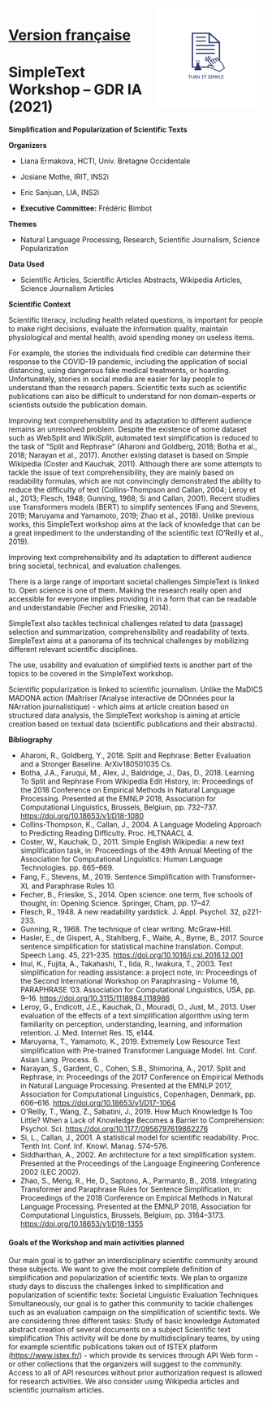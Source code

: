 <img src="simpletext-logo-blue%20(1).png" style="float:right; margin:0px 15px 15px 0px; cursor:pointer; cursor:hand; border:0" width="200" height="200"/>

# [Version française](https://simpletext-madics.github.io/2021/)

# SimpleText Workshop – GDR IA (2021)
**Simplification and Popularization of Scientific Texts**

**Organizers**
* Liana Ermakova, HCTI, Univ. Bretagne Occidentale
* Josiane Mothe, IRIT, INS2i
* Eric Sanjuan, LIA, INS2i

* **Executive Committee:** Frédéric Bimbot

**Themes**

* Natural Language Processing, Research, Scientific Journalism, Science Popularization

**Data Used**

* Scientific Articles, Scientific Articles Abstracts, Wikipedia Articles, Science Journalism Articles


**Scientific Context**

Scientific literacy, including health related questions, is important for people to make right decisions, evaluate the information quality, maintain physiological and mental health, avoid spending money on useless items.

For example, the stories the individuals find credible can determine their response to the COVID-19 pandemic, including the application of social distancing, using dangerous fake medical treatments, or hoarding. Unfortunately, stories in social media are easier for lay people to understand than the research papers. Scientific texts such as scientific publications can also be difficult to understand for non domain-experts or scientists outside the publication domain.

Improving text comprehensibility and its adaptation to different audience remains an unresolved problem. Despite the existence of some dataset such as WebSplit and WikiSplit, automated text simplification is reduced to the task of “Split and Rephrase” (Aharoni and Goldberg, 2018; Botha et al., 2018; Narayan et al., 2017). Another existing dataset is based on Simple Wikipedia (Coster and Kauchak, 2011). Although there are some attempts to tackle the issue of text comprehensibility, they are mainly based on readability formulas, which are not convincingly demonstrated the ability to reduce the difficulty of text (Collins-Thompson and Callan, 2004; Leroy et al., 2013; Flesch, 1948; Gunning, 1968; Si and Callan, 2001). Recent studies use Transformers models (BERT) to simplify sentences (Fang and Stevens, 2019; Maruyama and Yamamoto, 2019; Zhao et al., 2018). Unlike previous works, this SimpleText workshop aims at the lack of knowledge that can be a great impediment to the understanding of the scientific text (O’Reilly et al., 2019).

Improving text comprehensibility and its adaptation to different audience bring societal, technical, and evaluation challenges.

There is a large range of important societal challenges SimpleText is linked to. Open science is one of them. Making the research really open and accessible for everyone implies providing it in a form that can be readable and understandable (Fecher and Friesike, 2014).

SimpleText also tackles technical challenges related to data (passage) selection and summarization, comprehensibility and readability of texts. SimpleText aims at a panorama of its technical challenges by mobilizing different relevant scientific disciplines.

The use, usability and evaluation of simplified texts is another part of the topics to be covered in the SimpleText workshop.

Scientific popularization is linked to scientific journalism. Unlike the MaDICS MADONA action (Maîtriser l’Analyse interactive de DOnnées pour la NArration journalistique) - which aims at article creation based on structured data analysis, the SimpleText workshop is aiming at article creation based on textual data (scientific publications and their abstracts).

**Bibliography**

* Aharoni, R., Goldberg, Y., 2018. Split and Rephrase: Better Evaluation and a Stronger Baseline. ArXiv180501035 Cs.
* Botha, J.A., Faruqui, M., Alex, J., Baldridge, J., Das, D., 2018. Learning To Split and Rephrase From Wikipedia Edit History, in: Proceedings of the 2018 Conference on Empirical Methods in Natural Language Processing. Presented at the EMNLP 2018, Association for Computational Linguistics, Brussels, Belgium, pp. 732–737\. https://doi.org/10.18653/v1/D18-1080
* Collins-Thompson, K., Callan, J., 2004. A Language Modeling Approach to Predicting Reading Difficulty. Proc. HLTNAACL 4.
* Coster, W., Kauchak, D., 2011. Simple English Wikipedia: a new text simplification task, in: Proceedings of the 49th Annual Meeting of the Association for Computational Linguistics: Human Language Technologies. pp. 665–669.
* Fang, F., Stevens, M., 2019. Sentence Simpliﬁcation with Transformer-XL and Paraphrase Rules 10.
* Fecher, B., Friesike, S., 2014. Open science: one term, five schools of thought, in: Opening Science. Springer, Cham, pp. 17–47.
* Flesch, R., 1948. A new readability yardstick. J. Appl. Psychol. 32, p221-233.
* Gunning, R., 1968. The technique of clear writing. McGraw-Hill.
* Hasler, E., de Gispert, A., Stahlberg, F., Waite, A., Byrne, B., 2017. Source sentence simplification for statistical machine translation. Comput. Speech Lang. 45, 221–235\. https://doi.org/10.1016/j.csl.2016.12.001
* Inui, K., Fujita, A., Takahashi, T., Iida, R., Iwakura, T., 2003. Text simplification for reading assistance: a project note, in: Proceedings of the Second International Workshop on Paraphrasing - Volume 16, PARAPHRASE ’03. Association for Computational Linguistics, USA, pp. 9–16\. https://doi.org/10.3115/1118984.1118986
* Leroy, G., Endicott, J.E., Kauchak, D., Mouradi, O., Just, M., 2013. User evaluation of the effects of a text simplification algorithm using term familiarity on perception, understanding, learning, and information retention. J. Med. Internet Res. 15, e144.
* Maruyama, T., Yamamoto, K., 2019. Extremely Low Resource Text simpliﬁcation with Pre-trained Transformer Language Model. Int. Conf. Asian Lang. Process. 6\.
* Narayan, S., Gardent, C., Cohen, S.B., Shimorina, A., 2017. Split and Rephrase, in: Proceedings of the 2017 Conference on Empirical Methods in Natural Language Processing. Presented at the EMNLP 2017, Association for Computational Linguistics, Copenhagen, Denmark, pp. 606–616\. https://doi.org/10.18653/v1/D17-1064
* O’Reilly, T., Wang, Z., Sabatini, J., 2019. How Much Knowledge Is Too Little? When a Lack of Knowledge Becomes a Barrier to Comprehension: Psychol. Sci. https://doi.org/10.1177/0956797619862276
* Si, L., Callan, J., 2001. A statistical model for scientific readability. Proc. Tenth Int. Conf. Inf. Knowl. Manag. 574–576.
* Siddharthan, A., 2002. An architecture for a text simplification system. Presented at the Proceedings of the Language Engineering Conference 2002 (LEC 2002).
* Zhao, S., Meng, R., He, D., Saptono, A., Parmanto, B., 2018. Integrating Transformer and Paraphrase Rules for Sentence Simplification, in: Proceedings of the 2018 Conference on Empirical Methods in Natural Language Processing. Presented at the EMNLP 2018, Association for Computational Linguistics, Brussels, Belgium, pp. 3164–3173\. https://doi.org/10.18653/v1/D18-1355

#### Goals of the Workshop and main activities planned

Our main goal is to gather an interdisciplinary scientific community around these subjects. We want to give the most complete definition of simplification and popularization of scientific texts. We plan to organize study days to discuss the challenges linked to simplification and popularization of scientific texts: Societal Linguistic Evaluation Techniques Simultaneously, our goal is to gather this community to tackle challenges such as an evaluation campaign on the simplification of scientific texts. We are considering three different tasks: Study of basic knowledge Automated abstract creation of several documents on a subject Scientific text simplification This activity will be done by multidisciplinary teams, by using for example scientific publications taken out of ISTEX platform (https://www.istex.fr/) - which provide its services through API Web form - or other collections that the organizers will suggest to the community. Access to all of API resources without prior authorization request is allowed for research activities. We also consider using Wikipedia articles and scientific journalism articles.
